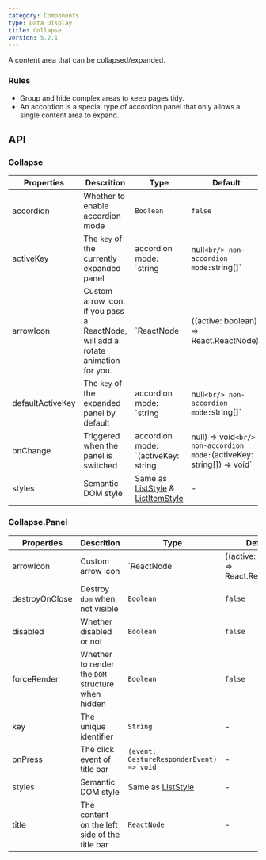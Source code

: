 ```yaml
---
category: Components
type: Data Display
title: Collapse
version: 5.2.1
---
```


A content area that can be collapsed/expanded.

### Rules
- Group and hide complex areas to keep pages tidy.
- An accordion is a special type of accordion panel that only allows a single content area to expand.


## API

### Collapse

Properties | Descrition | Type | Default |
-----------|------------|------|---------|
| accordion | Whether to enable accordion mode | `Boolean` | `false` |
| activeKey | The `key` of the currently expanded panel | accordion mode: `string | null` <br/> non-accordion mode: `string[]` | - |
| arrowIcon | Custom arrow icon. <br/>if you pass a ReactNode, will add a rotate animation for you. | `ReactNode | ((active: boolean) => React.ReactNode)` | - |
| defaultActiveKey | The `key` of the expanded panel by default | accordion mode: `string | null` <br/> non-accordion mode: `string[]` | - |
| onChange | Triggered when the panel is switched | accordion mode: `(activeKey: string | null) => void` <br/> non-accordion mode: `(activeKey: string[]) => void` | - |
| styles | Semantic DOM style | Same as [ListStyle](/components/list#liststyle-interface) & [ListItemStyle](/components/list#listitemstyle-interface) | - |

### Collapse.Panel

Properties | Descrition | Type | Default |
-----------|------------|------|---------|
| arrowIcon | Custom arrow icon | `ReactNode | ((active: boolean) => React.ReactNode)` | - |
| destroyOnClose | Destroy `dom` when not visible | `Boolean` | `false` |
| disabled | Whether disabled or not | `Boolean` | `false` |
| forceRender | Whether to render the `DOM` structure when hidden	| `Boolean` | `false` |
| key | The unique identifier | `String` | - |
| onPress | The click event of title bar | `(event: GestureResponderEvent) => void` | - |
| styles | Semantic DOM style | Same as [ListStyle](/components/list#liststyle-interface) | - |
| title | The content on the left side of the title bar | `ReactNode` | - |
